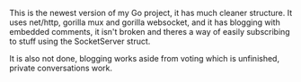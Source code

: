 This is the newest version of my Go project, it has much cleaner structure. It uses net/http, gorilla mux and gorilla websocket, and it has blogging with embedded comments, it isn't broken and theres a way of easily subscribing to stuff using the SocketServer struct.

It is also not done, blogging works aside from voting which is unfinished, private conversations work.